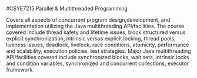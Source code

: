 #CSYE7215  Parallel & Multithreaded Programming

Covers all aspects of concurrent program design,development, and implementation utilizing the Java multithreading API/facilities. The course covered include thread safety and lifetime issues, block structured versus explicit synchronization, intrinsic versus explicit locking, thread pools, liveness issues, deadlock, livelock, race conditions, atomicity, performance and scalability, execution policies, test strategies. Major Java multithreading API/facilities covered include synchronized blocks, wait sets, intrinsic locks and condition variables, synchronized and concurrent collections, executor framework.

